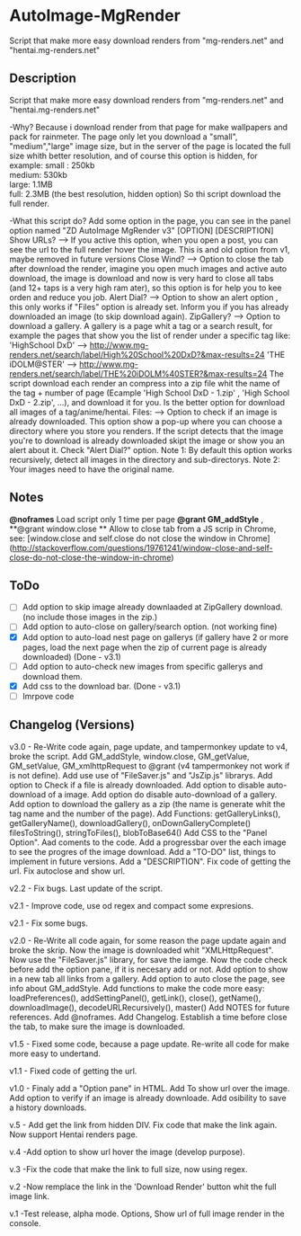 # AutoImage-MgRender
Script that make more easy download renders from "mg-renders.net" and "hentai.mg-renders.net"
## Description
Script that make more easy download renders from "mg-renders.net" and "hentai.mg-renders.net"

-Why?
    Because i download render from that page for make wallpapers and pack for rainmeter.
    The page only let you download a "small", "medium","large" image size, but in the server of the page 
        is located the full size whith better resolution, and of course this option is hidden, for example:
        small :     250kb   
        medium:     530kb   
        large:      1.1MB   
        full:       2.3MB  (the best resolution, hidden option)
    So thi script download the full render.

-What this script do?
    Add some option in the page, you can see in the panel option named "ZD AutoImage MgRender v3"
    [OPTION]        [DESCRIPTION]
    Show URLs?  --> If you active this option, when you open a post, you can see the url to the full render hover the image.
                            This is and old option from v1, maybe removed in future versions
    Close Wind? --> Option to close the tab after download the render, imagine you open much images and active auto download,
                            the image is download and now is very hard to close all tabs (and 12+ taps is a very high ram ater), so this
                            option is for help you to kee orden and reduce you job.
    Alert Dial? --> Option to show an alert option , this only works if "Files" option is already set.
                            Inform you if you has already downloaded an image (to skip download again).
    ZipGallery? --> Option to download a gallery. A gallery is a page whit a tag or a search result, for example the pages that 
                            show you the list of render under a specific tag like:
                            'HighSchool DxD' --> http://www.mg-renders.net/search/label/High%20School%20DxD?&max-results=24
                            'THE iDOLM@STER' --> http://www.mg-renders.net/search/label/THE%20iDOLM%40STER?&max-results=24
                        The script download each render an compress into a zip file whit the name of the tag + number of page
                        (Ecample 'High School DxD - 1.zip' , 'High School DxD - 2.zip', ...), and download it for you.
                        Is the better option for download all images of a tag/anime/hentai.
    Files:      --> Option to check if an image is already downloaded. This option show a pop-up where you can choose a directory
                            where you store you renders. If the script detects that the image you're to download is already downloaded
                            skipt the image or show you an alert about it. Check "Alert Dial?" option.
                        Note 1: By default this option works recursively, detect all images in the directory and sub-directorys.
                        Note 2: Your images need to have the original name.

## Notes
**@noframes** 
Load script only 1 time per page
**@grant GM_addStyle** , **@grant window.close **
Allow to close tab from a JS scrip in Chrome, see: [window.close and self.close do not close the window in Chrome] (http://stackoverflow.com/questions/19761241/window-close-and-self-close-do-not-close-the-window-in-chrome)

## ToDo
- [ ] Add option to skip image already downlaaded at ZipGallery download. (no include those images in the zip.)
- [ ] Add option to auto-close on gallery/search option. (not working fine)
- [x] Add option to auto-load nest page on gallerys (if gallery have 2 or more pages, load the next page when the zip of current page is already downloaded) (Done - v3.1)
- [ ] Add option to auto-check new images from specific gallerys and download them.
- [x] Add css to the download bar. (Done - v3.1)
- [ ] Imrpove code

## Changelog (Versions)
v3.0 -  Re-Write code again, page update, and tampermonkey update to v4, broke the script.
        Add GM_addStyle, window.close, GM_getValue, GM_setValue, GM_xmlhttpRequest to @grant (v4 tampermonkey not work if is not define).
        Add use use of "FileSaver.js" and "JsZip.js" librarys.
        Add option to Check if a file is already downloaded.
        Add option to disable auto-download of a image.
        Add option do disable auto-download of a gallery. 
        Add option to download the gallery as a zip (the name is generate whit the tag name and the number of the page).
        Add Functions:
                getGalleryLinks(), getGalleryName(), downloadGallery(), onDownGalleryComplete()
                filesToString(), stringToFiles(), blobToBase64()
        Add CSS to the "Panel Option".
        Aad coments to the code.
        Add a progressbar over the each image to see the progres of the image download.
        Add a "TO-DO" list, things to implement in future versions.
        Add a "DESCRIPTION".
        Fix code of getting the url.
        Fix autoclose and show url.


v2.2 -  Fix bugs.
        Last update of the script.

v2.1 -  Improve code, use od regex and compact some expresions.

v2.1 -  Fix some bugs.

v2.0 -  Re-Write all code again, for some reason the page update again and broke the skrip.
        Now the image is downloaded whit "XMLHttpRequest".
        Now use the "FileSaver.js" library, for save the iamge.
        Now the code check before add the option pane, if it is necesary add or not.
        Add option to show in a new tab all links from a gallery.
        Add option to auto close the page, see info about GM_addStyle.
        Add functions to make the code more easy:
            loadPreferences(), addSettingPanel(), getLink(), close(),
            getName(), downloadImage(), decodeURLRecursively(), master()
        Add NOTES for future references.
        Add @noframes.
        Add Changelog.
        Establish a time before close the tab, to make sure the image is downloaded.

v1.5 -  Fixed some code, because a page update.
        Re-write all code for make more easy to undertand.

v1.1 -  Fixed code of getting the url.

v1.0 -  Finaly add a "Option pane" in HTML.
        Add To show url over the image.
        Add option to verify if an image is already downloade.
        Add osibility to save a history downloads.


v.5  -  Add get the link from hidden DIV.
         Fix code that make the link again.
         Now support Hentai renders page.

v.4     -Add option to show url hover the image (develop purpose).

v.3     -Fix the code that make the link to full size, now using regex.

v.2     -Now remplace the link in the 'Download Render' button whit the full image link.

v.1     -Test release, alpha mode.
         Options, Show url of full image render in the console.
